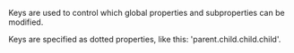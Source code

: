 Keys are used to control which global properties and subproperties can be modified. 

Keys are specified as dotted properties, like this: 'parent.child.child.child'.
